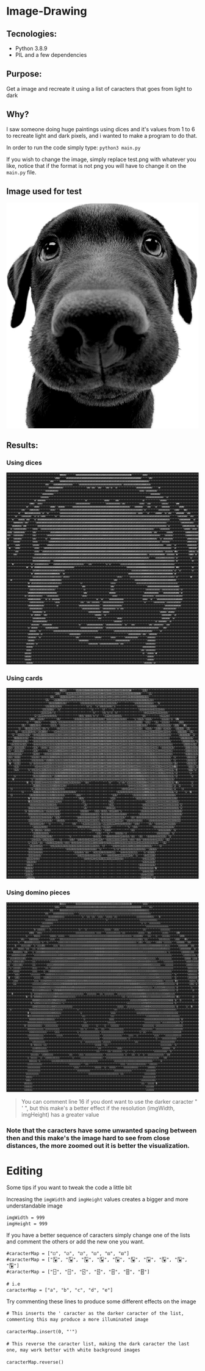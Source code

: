 # Image-Drawing

## Tecnologies:

- Python 3.8.9
- PIL and a few dependencies

## Purpose:

Get a image and recreate it using a list of caracters that goes from light to dark

## Why?

I saw someone doing huge paintings using dices and it's values from 1 to 6 to recreate light and dark pixels, and i wanted to make a program to do that.

In order to run the code simply type: `python3 main.py`

If you wish to change the image, simply replace test.png with whatever you like, notice that if the format is not png you will have to change it on the `main.py` file.

## **Image used for test**

![Image used](./assets/sample.png)

## Results:

### Using dices

![Result with dice](./assets/dice.png)

### Using cards

![Result with card](./assets/card.png)

### Using domino pieces

![Result with domino pieces](./assets/domino.png)

> You can comment line 16 if you dont want to use the darker caracter " ' ", but this make's a better effect if the resolution (imgWidth, imgHeight) has a greater value

### **Note that the caracters have some unwanted spacing between then and this make's the image hard to see from close distances, the more zoomed out it is better the visualization.**

# Editing

Some tips if you want to tweak the code a little bit

Increasing the `imgWidth` and `imgHeight` values creates a bigger and more understandable image

```
imgWidth = 999
imgHeight = 999
```

If you have a better sequence of caracters simply change one of the lists and comment the others or add the new one you want.

```
#caracterMap = ["⚀", "⚁", "⚂", "⚃", "⚄", "⚅"]
#caracterMap = ["🂱", "🂲", "🂳", "🂴", "🂵", "🂶", "🂷", "🂸", "🂹", "🂺"]
#caracterMap = ["🁣", "🁫", "🁳", "🁻", "🂃", "🂋", "🂓"]

# i.e
caracterMap = ["a", "b", "c", "d", "e"]

```

Try commenting these lines to produce some different effects on the image

```
# This inserts the ' caracter as the darker caracter of the list, commenting this may produce a more illuminated image

caracterMap.insert(0, "'")

# This reverse the caracter list, making the dark caracter the last one, may work better with white background images

caracterMap.reverse()

```
